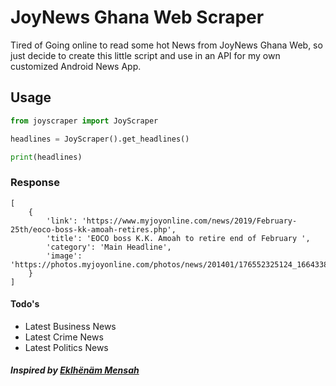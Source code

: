 # JoyNews Ghana Web Scraper
Tired of Going online to read some hot News from JoyNews Ghana Web, so just decide to create this little script and use in an API for my own customized Android News App.

## Usage

```python
from joyscraper import JoyScraper

headlines = JoyScraper().get_headlines()

print(headlines)
```

### Response

```jsons
[
    {   
        'link': 'https://www.myjoyonline.com/news/2019/February-25th/eoco-boss-kk-amoah-retires.php',
        'title': 'EOCO boss K.K. Amoah to retire end of February ', 
        'category': 'Main Headline', 
        'image': 'https://photos.myjoyonline.com/photos/news/201401/176552325124_166433872499.jpg'
    }
]
```

#### Todo's
- Latest Business News
- Latest Crime News
- Latest Politics News



##### Inspired by [Eklhënäm Mensah]('https://github.com/maaddae')
